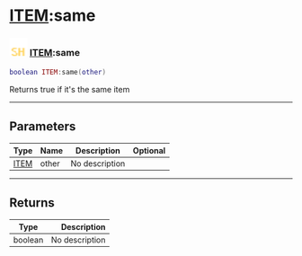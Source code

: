 # [ITEM](../item/README.md):same

### <img src="../../.gitbook/assets/shared.png" width="32" height="32" /> [ITEM](../item/README.md):same

```lua
boolean ITEM:same(other)
```

Returns true if it's the same item<br>

-----------------
## Parameters

| Type   | Name | Description | Optional |
| ------ | ---- | ----------- | -------: |
| [ITEM](../item/README.md) | other | No description |   |

-----------------
## Returns

| Type   | Description |
| ------ | ----------: |
| boolean | No description |
